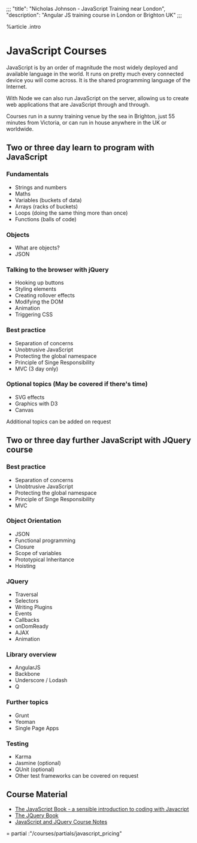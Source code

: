 ;;;
"title": "Nicholas Johnson - JavaScript Training near London",
"description": "Angular JS training course in London or Brighton UK"
;;;

%article
.intro


# JavaScript Courses

JavaScript is by an order of magnitude the most widely deployed and available language in the world. It runs on pretty much every connected device you will come across. It is the shared programming language of the Internet.




With Node we can also run JavaScript on the server, allowing us to create web applications that are JavaScript through and through.

Courses run in a sunny training venue by the sea in Brighton, just 55 minutes from Victoria, or can run in house anywhere in the UK or worldwide.

## Two or three day learn to program with JavaScript

### Fundamentals

* Strings and numbers
* Maths
* Variables (buckets of data)
* Arrays (racks of buckets)
* Loops (doing the same thing more than once)
* Functions (balls of code)

### Objects

* What are objects?
* JSON

### Talking to the browser with jQuery

* Hooking up buttons
* Styling elements
* Creating rollover effects
* Modifying the DOM
* Animation
* Triggering CSS

### Best practice

* Separation of concerns
* Unobtrusive JavaScript
* Protecting the global namespace
* Principle of Singe Responsibility
* MVC (3 day only)

### Optional topics (May be covered if there's time)

* SVG effects
* Graphics with D3
* Canvas

Additional topics can be added on request






## Two or three day further JavaScript with JQuery course


### Best practice

* Separation of concerns
* Unobtrusive JavaScript
* Protecting the global namespace
* Principle of Singe Responsibility
* MVC

### Object Orientation

* JSON
* Functional programming
* Closure
* Scope of variables
* Prototypical Inheritance
* Hoisting

### JQuery

* Traversal
* Selectors
* Writing Plugins
* Events
* Callbacks
* onDomReady
* AJAX
* Animation

### Library overview

* AngularJS
* Backbone
* Underscore / Lodash
* Q

### Further topics

* Grunt
* Yeoman
* Single Page Apps

### Testing

* Karma
* Jasmine (optional)
* QUnit (optional)
* Other test frameworks can be covered on request

## Course Material

* [The JavaScript Book - a sensible introduction to coding with Javacript](/javascript-book)
* [The JQuery Book](/jquery-book)
* [JavaScript and JQuery Course Notes](/courses/javascript/exercises)



= partial :"/courses/partials/javascript_pricing"
